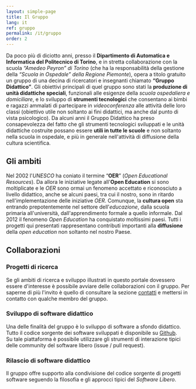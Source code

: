 ```yaml
---
layout: simple-page
title: Il Gruppo 
lang: it
ref: gruppo 
permalink: /it/gruppo
order: 2
---
```


Da poco più di diciotto anni, presso il **Dipartimento di Automatica
e Informatica del Politecnico di Torino**, e in stretta collaborazione con la
scuola *“Amedeo Peyron” di Torino* (che ha la responsabilità della gestione
della *“Scuola in Ospedale” della Regione Piemonte*), opera a titolo gratuito un
gruppo di una decina di ricercatori e insegnanti chiamato **“Gruppo
Didattico”**.
Gli obiettivi principali di quel gruppo sono stati la **produzione di unità
didattiche speciali**, funzionali alle esigenze della *scuola ospedaliera
e domiciliare*, e lo sviluppo di **strumenti tecnologici** che consentano ai bimbi
e ragazzi ammalati di partecipare in *videoconferenza* alle attività delle loro
classi (obiettivo utile non soltanto ai fini didattici, ma anche dal punto di
vista psicologico).
Da alcuni anni il Gruppo Didattico ha preso consapevolezza del fatto che gli
strumenti tecnologici sviluppati e le unità didattiche costruite possano essere
**utili in tutte le scuole** e non soltanto nella scuola in ospedale, e più in
generale nell'attività di diffusione della cultura scientifica.

## Gli ambiti
Nel 2002 l'*UNESCO* ha coniato il termine “**OER**” (*Open Educational Resources*). Da
allora le iniziative legate all'**Open Education** si sono moltiplicate e le *OER*
sono ormai un fenomeno accettato e riconosciuto a livello didattico, anche se
alcuni paesi, tra cui il nostro, sono in ritardo nell'implementazione delle
iniziative *OER*.
Comunque, la **cultura open** sta entrando prepotentemente nel settore
dell'*educazione*, dalla scuola primaria all'università, dall'apprendimento
formale a quello informale. Dal 2012 il fenomeno *Open Education* ha conquistato
moltissimi paesi.
Tutti i progetti qui presentati rappresentano contributi importanti
alla **diffusione** della *open education* non soltanto nel nostro Paese.

## Collaborazioni 
### Progetti di ricerca
Se gli ambiti di ricerca e sviluppo illustrati in questo portale dovessero
essere d'interesse è possibile avviare delle collaborazioni con il gruppo.
Per saperne di più l'invito è quello di consultare la sezione
[contatti](contatti.md) e mettersi in contatto con qualche membro del gruppo. 

### Sviluppo di software didattico
Una delle finalità del gruppo è lo sviluppo di software a sfondo didattico.
Tutto il codice sorgente dei software sviluppati è disponibile su
[Github](https://github.com/open-education-polito).   
Su tale piattaforma è possibile utilizzare gli strumenti di interazione tipici
delle community del software libero (issue / pull request). 

### Rilascio di software didattico
Il gruppo offre supporto alla condivisione del codice sorgente di progetti
software seguendo la filosofia e gli approcci tipici del *Software Libero*. 

